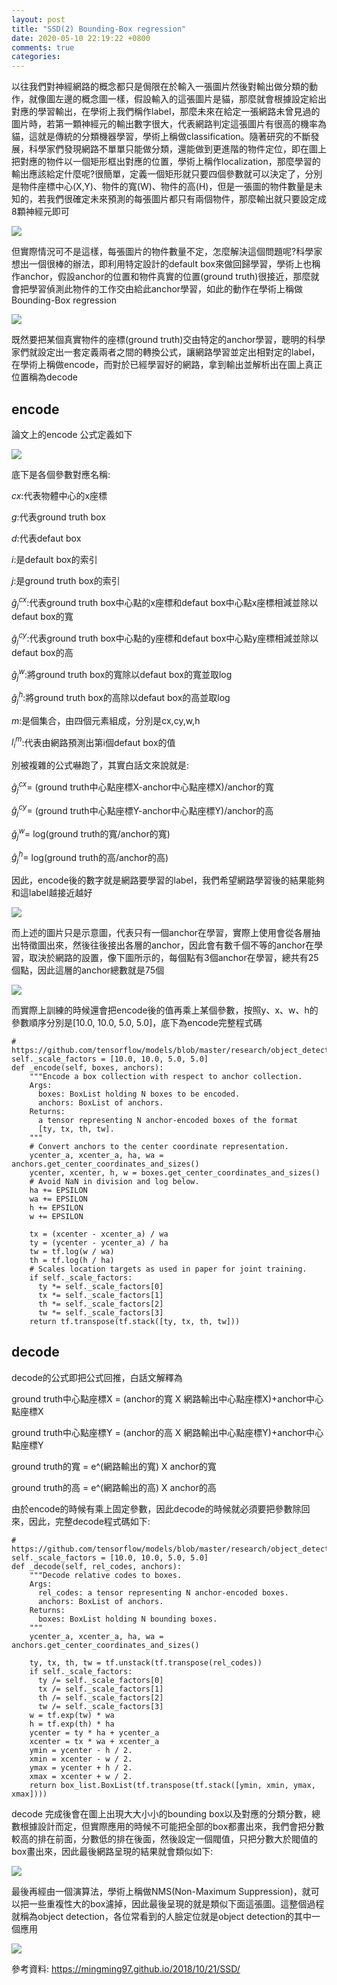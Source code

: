 ```yaml
---
layout: post
title: "SSD(2) Bounding-Box regression"
date: 2020-05-10 22:19:22 +0800
comments: true
categories: 
---
```


以往我們對神經網路的概念都只是侷限在於輸入一張圖片然後對輸出做分類的動作，就像圖左邊的概念圖一樣，假設輸入的這張圖片是貓，那麼就會根據設定給出對應的學習輸出，在學術上我們稱作label，那麼未來在給定一張網路未曾見過的圖片時，若第一顆神經元的輸出數字很大，代表網路判定這張圖片有很高的機率為貓，這就是傳統的分類機器學習，學術上稱做classification。隨著研究的不斷發展，科學家們發現網路不單單只能做分類，還能做到更進階的物件定位，即在圖上把對應的物件以一個矩形框出對應的位置，學術上稱作localization，那麼學習的輸出應該給定什麼呢?很簡單，定義一個矩形就只要四個參數就可以決定了，分別是物件座標中心(X,Y)、物件的寬(W)、物件的高(H)，但是一張圖的物件數量是未知的，若我們很確定未來預測的每張圖片都只有兩個物件，那麼輸出就只要設定成8顆神經元即可

![](https://i.imgur.com/i8qhp3Q.png)

但實際情況可不是這樣，每張圖片的物件數量不定，怎麼解決這個問題呢?科學家想出一個很棒的辦法，即利用特定設計的default box來做回歸學習，學術上也稱作anchor，假設anchor的位置和物件真實的位置(ground truth)很接近，那麼就會把學習偵測此物件的工作交由給此anchor學習，如此的動作在學術上稱做Bounding-Box regression

![](https://i.imgur.com/E8QtCfA.png)

既然要把某個真實物件的座標(ground truth)交由特定的anchor學習，聰明的科學家們就設定出一套定義兩者之間的轉換公式，讓網路學習並定出相對定的label，在學術上稱做encode，而對於已經學習好的網路，拿到輸出並解析出在圖上真正位置稱為decode

## encode
論文上的encode 公式定義如下

![](https://i.imgur.com/IWl2pYy.png)

底下是各個參數對應名稱:

$cx$:代表物體中心的x座標

$g$:代表ground truth box

$d$:代表defaut box

$i$:是default box的索引

$j$:是ground truth box的索引

$\hat g^{cx}_j$:代表ground truth box中心點的x座標和defaut box中心點x座標相減並除以defaut box的寬

$\hat g^{cy}_j$:代表ground truth box中心點的y座標和defaut box中心點y座標相減並除以defaut box的高

$\hat g^{w}_j$:將ground truth box的寬除以defaut box的寬並取log

$\hat g^{h}_j$:將ground truth box的高除以defaut box的高並取log

$m$:是個集合，由四個元素組成，分別是cx,cy,w,h

$l^m_i$:代表由網路預測出第i個defaut box的值

別被複雜的公式嚇跑了，其實白話文來說就是:

$\hat g^{cx}_j=$ (ground truth中心點座標X-anchor中心點座標X)/anchor的寬

$\hat g^{cy}_j=$ (ground truth中心點座標Y-anchor中心點座標Y)/anchor的高

$\hat g^{w}_j=$ log(ground truth的寬/anchor的寬)

$\hat g^{h}_j=$ log(ground truth的高/anchor的高)

因此，encode後的數字就是網路要學習的label，我們希望網路學習後的結果能夠和這label越接近越好

![](https://i.imgur.com/QZ2YapB.png)

而上述的圖片只是示意圖，代表只有一個anchor在學習，實際上使用會從各層抽出特徵圖出來，然後往後接出各層的anchor，因此會有數千個不等的anchor在學習，取決於網路的設置，像下圖所示的，每個點有3個anchor在學習，總共有25個點，因此這層的anchor總數就是75個

![](https://i.imgur.com/A420IIx.png)

[](https://i.imgur.com/BJahNZK.png)



而實際上訓練的時候還會把encode後的值再乘上某個參數，按照y、x、w、h的參數順序分別是[10.0, 10.0, 5.0, 5.0]，底下為encode完整程式碼

```
# https://github.com/tensorflow/models/blob/master/research/object_detection/box_coders/faster_rcnn_box_coder.py
self._scale_factors = [10.0, 10.0, 5.0, 5.0]
def _encode(self, boxes, anchors):
    """Encode a box collection with respect to anchor collection.
    Args:
      boxes: BoxList holding N boxes to be encoded.
      anchors: BoxList of anchors.
    Returns:
      a tensor representing N anchor-encoded boxes of the format
      [ty, tx, th, tw].
    """
    # Convert anchors to the center coordinate representation.
    ycenter_a, xcenter_a, ha, wa = anchors.get_center_coordinates_and_sizes()
    ycenter, xcenter, h, w = boxes.get_center_coordinates_and_sizes()
    # Avoid NaN in division and log below.
    ha += EPSILON
    wa += EPSILON
    h += EPSILON
    w += EPSILON

    tx = (xcenter - xcenter_a) / wa
    ty = (ycenter - ycenter_a) / ha
    tw = tf.log(w / wa)
    th = tf.log(h / ha)
    # Scales location targets as used in paper for joint training.
    if self._scale_factors:
      ty *= self._scale_factors[0]
      tx *= self._scale_factors[1]
      th *= self._scale_factors[2]
      tw *= self._scale_factors[3]
    return tf.transpose(tf.stack([ty, tx, th, tw]))
```

## decode
decode的公式即把公式回推，白話文解釋為

ground truth中心點座標X = (anchor的寬 X 網路輸出中心點座標X)+anchor中心點座標X

ground truth中心點座標Y = (anchor的高 X 網路輸出中心點座標Y)+anchor中心點座標Y

ground truth的寬 =  e^(網路輸出的寬) X anchor的寬

ground truth的高 = e^(網路輸出的高) X anchor的高

由於encode的時候有乘上固定參數，因此decode的時候就必須要把參數除回來，因此，完整decode程式碼如下:

```
# https://github.com/tensorflow/models/blob/master/research/object_detection/box_coders/faster_rcnn_box_coder.py
self._scale_factors = [10.0, 10.0, 5.0, 5.0]
def _decode(self, rel_codes, anchors):
    """Decode relative codes to boxes.
    Args:
      rel_codes: a tensor representing N anchor-encoded boxes.
      anchors: BoxList of anchors.
    Returns:
      boxes: BoxList holding N bounding boxes.
    """
    ycenter_a, xcenter_a, ha, wa = anchors.get_center_coordinates_and_sizes()

    ty, tx, th, tw = tf.unstack(tf.transpose(rel_codes))
    if self._scale_factors:
      ty /= self._scale_factors[0]
      tx /= self._scale_factors[1]
      th /= self._scale_factors[2]
      tw /= self._scale_factors[3]
    w = tf.exp(tw) * wa
    h = tf.exp(th) * ha
    ycenter = ty * ha + ycenter_a
    xcenter = tx * wa + xcenter_a
    ymin = ycenter - h / 2.
    xmin = xcenter - w / 2.
    ymax = ycenter + h / 2.
    xmax = xcenter + w / 2.
    return box_list.BoxList(tf.transpose(tf.stack([ymin, xmin, ymax, xmax])))
```

decode 完成後會在圖上出現大大小小的bounding box以及對應的分類分數，總數根據設計而定，但實際應用的時候不可能把全部的box都畫出來，我們會把分數較高的排在前面，分數低的排在後面，然後設定一個閥值，只把分數大於閥值的box畫出來，因此最後網路呈現的結果就會類似如下:

![](https://i.imgur.com/dgj2cjS.png)

最後再經由一個演算法，學術上稱做NMS(Non-Maximum Suppression)，就可以把一些重複性大的box濾掉，因此最後呈現的就是類似下面這張圖。這整個過程就稱為object detection，各位常看到的人臉定位就是object detection的其中一個應用

![](https://i.imgur.com/qWqnP0A.png)

參考資料:
https://mingming97.github.io/2018/10/21/SSD/

